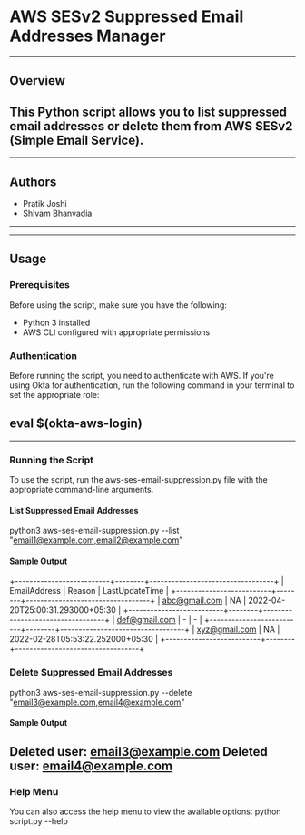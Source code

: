 # AWS SESv2 Suppressed Email Addresses Manager

----------------------------------------------------------------------------------------------------------------------
## Overview
This Python script allows you to list suppressed email addresses or delete them from AWS SESv2 (Simple Email Service).
----------------------------------------------------------------------------------------------------------------------

--------------------------------
## Authors

- Pratik Joshi
- Shivam Bhanvadia
--------------------------------

-----------------------------------------------------------------------------------------------------------------------------------------
## Usage

### Prerequisites
Before using the script, make sure you have the following:

- Python 3 installed
- AWS CLI configured with appropriate permissions

### Authentication
Before running the script, you need to authenticate with AWS. If you're using Okta for authentication, run the following command in your terminal to set the appropriate role:

eval $(okta-aws-login)
-----------------------------------------------------------------------------------------------------------------------------------------

---------------------------------------------------------------------------------------------------------
### Running the Script
To use the script, run the aws-ses-email-suppression.py file with the appropriate command-line arguments.

#### List Suppressed Email Addresses
python3 aws-ses-email-suppression.py <region> --list "email1@example.com,email2@example.com"

#### Sample Output
+--------------------------+--------+----------------------------------+
| EmailAddress             | Reason | LastUpdateTime                   |
+--------------------------+--------+----------------------------------+
| abc@gmail.com            | NA     | 2022-04-20T25:00:31.293000+05:30 |
+--------------------------+--------+----------------------------------+
| def@gmail.com            | -      | -                                |
+--------------------------+--------+----------------------------------+
| xyz@gmail.com            | NA     | 2022-02-28T05:53:22.252000+05:30 |
+--------------------------+--------+----------------------------------+

### Delete Suppressed Email Addresses
python3 aws-ses-email-suppression.py <region> --delete "email3@example.com,email4@example.com"

#### Sample Output
Deleted user: email3@example.com
Deleted user: email4@example.com
---------------------------------------------------------------------------------------------------------


### Help Menu
You can also access the help menu to view the available options:
python script.py --help
